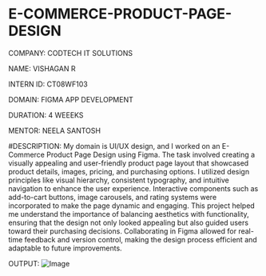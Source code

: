 # E-COMMERCE-PRODUCT-PAGE-DESIGN

COMPANY: CODTECH IT SOLUTIONS

NAME: VISHAGAN R

INTERN ID: CT08WF103

DOMAIN: FIGMA APP DEVELOPMENT

DURATION: 4 WEEEKS

MENTOR: NEELA SANTOSH

#DESCRIPTION: My domain is UI/UX design, and I worked on an E-Commerce Product Page Design using Figma. The task involved creating a visually appealing and user-friendly product page layout that showcased product details, images, pricing, and purchasing options. I utilized design principles like visual hierarchy, consistent typography, and intuitive navigation to enhance the user experience. Interactive components such as add-to-cart buttons, image carousels, and rating systems were incorporated to make the page dynamic and engaging. This project helped me understand the importance of balancing aesthetics with functionality, ensuring that the design not only looked appealing but also guided users toward their purchasing decisions. Collaborating in Figma allowed for real-time feedback and version control, making the design process efficient and adaptable to future improvements.

OUTPUT:
![Image](https://github.com/user-attachments/assets/52ee55c1-9b72-4351-847a-9fe488518dad)

